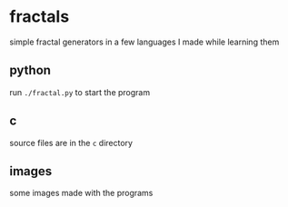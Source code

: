 # fractals

simple fractal generators in a few languages I made while learning them

## python
run `./fractal.py` to start the program

## c
source files are in the `c` directory

## images
some images made with the programs
